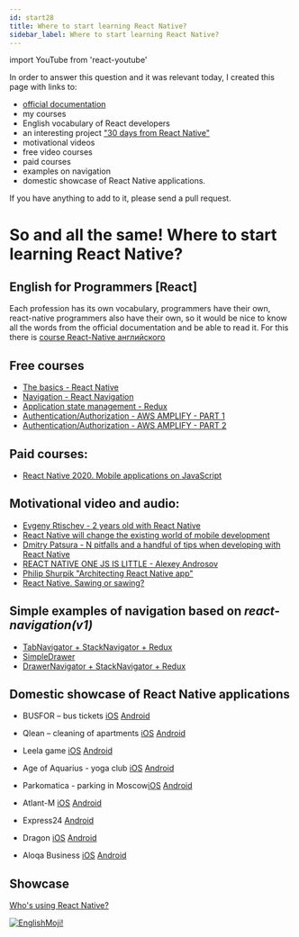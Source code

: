 ```yaml
---
id: start28
title: Where to start learning React Native?
sidebar_label: Where to start learning React Native?
---
```

import YouTube from 'react-youtube'

In order to answer this question and it was relevant today, I created this page with links to:

<YouTube videoId='o8H-jcFtm5Q' />

- [official documentation](https://facebook.github.io/react-native/docs/getting-started.html)
- my courses
- English vocabulary of React developers
- an interesting project ["30 days from React Native"](https://github.com/fangwei716/30-days-of-react-native)
- motivational videos
- free video courses
- paid courses
- examples on navigation
- domestic showcase of React Native applications.

If you have anything to add to it, please send a pull request.

# So and all the same! Where to start learning React Native?

## English for Programmers [React]

Each profession has its own vocabulary, programmers have their own, react-native programmers also have their own, so it would be nice to know all the words from the official documentation and be able to read it. For this there is [course React-Native английского](https://www.memrise.com/course/1450006/react-react-native/)

## Free courses

- [The basics - React Native](https://github.com/react-native-village/react-native-init/tree/master/stargate)
- [Navigation - React Navigation](https://github.com/react-native-village/react-native-init/tree/master/stargate1)
- [Application state management - Redux](https://github.com/react-native-village/react-native-init/tree/master/stargate2)
- [Authentication/Authorization - AWS AMPLIFY - PART 1](https://youtu.be/9uOGS7Pw1fo)
- [Authentication/Authorization - AWS AMPLIFY - PART 2](https://www.youtube.com/watch?v=CM_M5cNLmK4)

## Paid courses:

- [React Native 2020. Mobile applications on JavaScript](https://www.udemy.com/course/react-native-complete-guide/)

## Motivational video and audio:

- [Evgeny Rtischev - 2 years old with React Native](https://youtu.be/t8EkRQn_MVk)
- [React Native will change the existing world of mobile development](https://www.youtube.com/watch?v=Fdi6YcmBVG8&t=9s)
- [Dmitry Patsura - N pitfalls and a handful of tips when developing with React Native](https://youtu.be/qehnKIu30mY)
- [REACT NATIVE ONE JS IS LITTLE - Alexey Androsov](https://www.youtube.com/watch?v=RwTmWpZ0MyA)
- [Philip Shurpik "Architecting React Native app"](https://www.youtube.com/watch?v=3MmwAW1VnGo)
- [React Native. Sawing or sawing?](https://androiddev.apptractor.ru/android-dev-podkast-70/)

## Simple examples of navigation based on _react-navigation(v1)_

- [TabNavigator + StackNavigator + Redux](https://github.com/react-native-village/TabStackNavigatorRedux)
- [SimpleDrawer](https://github.com/react-native-village/SimpleDrawer)
- [DrawerNavigator + StackNavigator + Redux](https://github.com/react-native-village/DrawerStackNavigatorRedux)

## Domestic showcase of React Native applications

- BUSFOR – bus tickets [iOS](https://itunes.apple.com/app/busfor-bilety-na-avtobusy/id1029817513?ls=1&mt=8) [Android](https://play.google.com/store/apps/details?id=com.busfor.Busfor)

- Qlean – cleaning of apartments [iOS](https://itunes.apple.com/app/id1011771034?mt=8) [Android](https://play.google.com/store/apps/details?id=com.qlean.qlean)

- Leela game [iOS](https://itunes.apple.com/ru/app/дхарма/id1296604457?mt=8) [Android](https://play.google.com/store/apps/details?id=com.dharma)

- Age of Aquarius - yoga club [iOS](https://itunes.apple.com/app/id1313316908) [Android](https://play.google.com/store/apps/details?id=com.aquarianage)

- Parkomatica - parking in Moscow[iOS](https://itunes.apple.com/us/app/parkomatica-moscow-parking/id1268850750?mt=8) [Android](https://play.google.com/store/apps/details?id=ru.parkomatica&hl=ru)

- Atlant-M [iOS](https://itunes.apple.com/ru/app/атлант-м/id515931794?mt=8) [Android](https://play.google.com/store/apps/details?id=com.atlantm&hl=ru)

- Express24 [Android](https://play.google.com/store/apps/details?id=com.uznewmax.theflash)

- Dragon [iOS](https://itunes.apple.com/ru/app/%D0%B0%D0%B7%D1%81-%D0%B7%D0%BC%D0%B5%D0%B9%D0%B3%D0%BE%D1%80%D1%8B%D0%BD%D1%8B%D1%87/id1378411298?l=ru&ls=1&mt=8) [Android](https://play.google.com/store/apps/details?id=com.gorynichthedragon.app)

- Aloqa Business [iOS](https://apps.apple.com/ru/app/aloqa-business/id1491490888) [Android](https://play.google.com/store/apps/details?id=uz.aloqa.business&hl=ru)

## Showcase

[Who's using React Native?](https://reactnative.dev/showcase)

[![EnglishMoji!](/img/logo/NeuroCoder.png)](https://vk.com/neurocoder)
